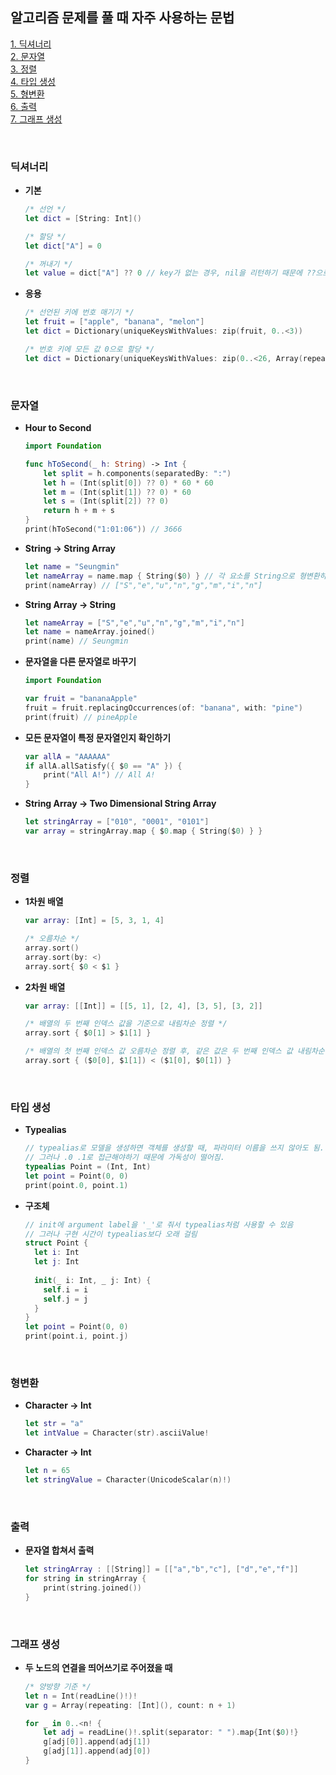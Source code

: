 ## 알고리즘 문제를 풀 때 자주 사용하는 문법
[1. 딕셔너리](#딕셔너리)  
[2. 문자열](#문자열)  
[3. 정렬](#정렬)  
[4. 타입 생성](#타입-생성)  
[5. 형변환](#형변환)  
[6. 출력](#출력)  
[7. 그래프 생성](#그래프-생성)

<br>

### 딕셔너리
* **기본**
    ```swift
    /* 선언 */
    let dict = [String: Int]()

    /* 할당 */
    let dict["A"] = 0

    /* 꺼내기 */
    let value = dict["A"] ?? 0 // key가 없는 경우, nil을 리턴하기 때문에 ??으로 처리.
    ```

* **응용**
    ```swift
    /* 선언된 키에 번호 매기기 */
    let fruit = ["apple", "banana", "melon"]
    let dict = Dictionary(uniqueKeysWithValues: zip(fruit, 0..<3))

    /* 번호 키에 모든 값 0으로 할당 */
    let dict = Dictionary(uniqueKeysWithValues: zip(0..<26, Array(repeating: 0, count: 26)))
    ```

<br>

### 문자열
* **Hour to Second**
    ```swift
    import Foundation

    func hToSecond(_ h: String) -> Int {
        let split = h.components(separatedBy: ":")
        let h = (Int(split[0]) ?? 0) * 60 * 60
        let m = (Int(split[1]) ?? 0) * 60
        let s = (Int(split[2]) ?? 0)
        return h + m + s
    }
    print(hToSecond("1:01:06")) // 3666
    ```

* **String -> String Array**
    ```swift
    let name = "Seungmin"
    let nameArray = name.map { String($0) } // 각 요소를 String으로 형변환하지 않으면 Character 타입이 됨
    print(nameArray) // ["S","e","u","n","g","m","i","n"]
    ```

* **String Array -> String**
    ```swift
    let nameArray = ["S","e","u","n","g","m","i","n"]
    let name = nameArray.joined()
    print(name) // Seungmin
    ```
    
* **문자열을 다른 문자열로 바꾸기**
    ```swift
    import Foundation
    
    var fruit = "bananaApple"
    fruit = fruit.replacingOccurrences(of: "banana", with: "pine")
    print(fruit) // pineApple
    ```
    
* **모든 문자열이 특정 문자열인지 확인하기**
    ```swift
    var allA = "AAAAAA"
    if allA.allSatisfy({ $0 == "A" }) {
        print("All A!") // All A!
    }
    ```
    
* **String Array -> Two Dimensional String Array**
    ```swift
    let stringArray = ["010", "0001", "0101"]
    var array = stringArray.map { $0.map { String($0) } }
    ```

<br>
    
### 정렬
* **1차원 배열**
    ```swift
    var array: [Int] = [5, 3, 1, 4]

    /* 오름차순 */
    array.sort()
    array.sort(by: <)
    array.sort{ $0 < $1 }
    ```

* **2차원 배열**
    ```swift
    var array: [[Int]] = [[5, 1], [2, 4], [3, 5], [3, 2]]

    /* 배열의 두 번째 인덱스 값을 기준으로 내림차순 정렬 */
    array.sort { $0[1] > $1[1] }

    /* 배열의 첫 번째 인덱스 값 오름차순 정렬 후, 같은 값은 두 번째 인덱스 값 내림차순 정렬 */
    array.sort { ($0[0], $1[1]) < ($1[0], $0[1]) }
    ```

<br>

### 타입 생성
* **Typealias**
    ```swift
    // typealias로 모델을 생성하면 객체를 생성할 때, 파라미터 이름을 쓰지 않아도 됨.
    // 그러나 .0 .1로 접근해야하기 때문에 가독성이 떨어짐.
    typealias Point = (Int, Int)
    let point = Point(0, 0)
    print(point.0, point.1)
    ```

* **구조체**
    ```swift
    // init에 argument label을 '_'로 줘서 typealias처럼 사용할 수 있음
    // 그러나 구현 시간이 typealias보다 오래 걸림
    struct Point {
      let i: Int
      let j: Int
      
      init(_ i: Int, _ j: Int) {
        self.i = i
        self.j = j
      }
    }
    let point = Point(0, 0)
    print(point.i, point.j)
    ```

<br>

### 형변환
* **Character -> Int**
    ```swift
    let str = "a"
    let intValue = Character(str).asciiValue!
    ```

* **Character -> Int**
    ```swift
    let n = 65
    let stringValue = Character(UnicodeScalar(n)!)
    ```

<br>

### 출력
* **문자열 합쳐서 출력**
    ```swift
    let stringArray : [[String]] = [["a","b","c"], ["d","e","f"]]
    for string in stringArray {
        print(string.joined())
    }
    ```

<br>

### 그래프 생성
* **두 노드의 연결을 띄어쓰기로 주어졌을 때**
    ```swift
    /* 양방향 기준 */
    let n = Int(readLine()!)!
    var g = Array(repeating: [Int](), count: n + 1)

    for _ in 0..<n! {
        let adj = readLine()!.split(separator: " ").map{Int($0)!}
        g[adj[0]].append(adj[1])
        g[adj[1]].append(adj[0])
    }
    ```
